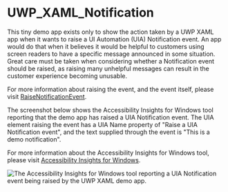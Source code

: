 # UWP_XAML_Notification

This tiny demo app exists only to show the action taken by a UWP XAML app when it wants to raise a UI Automation (UIA) Notification event. An app would do that when it believes it would be helpful to customers using screen readers to have a specific message announced in some situation. Great care must be taken when considering whether a Notification event should be raised, as raising many unhelpful messages can result in the customer experience becoming unusable.

For more information about raising the event, and the event itself, please visit [RaiseNotificationEvent](https://docs.microsoft.com/en-us/uwp/api/windows.ui.xaml.automation.peers.automationpeer.raisenotificationevent?view=winrt-19041).

The screenshot below shows the Accessibility Insights for Windows tool reporting that the demo app has raised a UIA Notification event. The UIA element raising the event has a UIA Name property of "Raise a UIA Notification event", and the text supplied through the event is "This is a demo notification".

For more information about the Accessibility Insights for Windows tool, please visit [Accessibility Insights for Windows](https://accessibilityinsights.io/docs/en/windows/overview/).

![The Accessibility Insights for Windows tool reporting a UIA Notification event being raised by the UWP XAML demo app.](ControlTemplateText.png)
